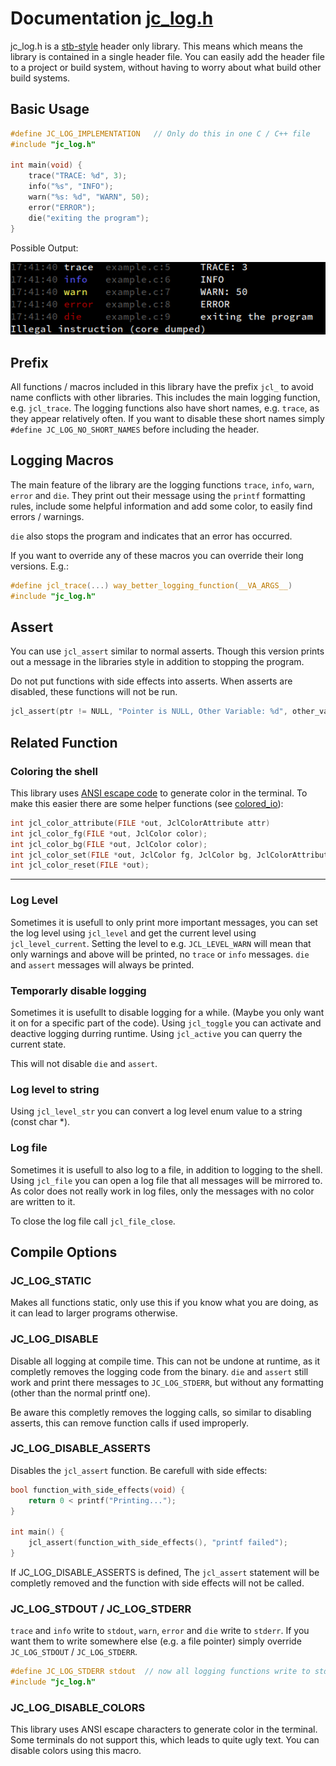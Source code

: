 # Documentation [jc_log.h](../jc_log.h)

jc_log.h is a
[stb-style](https://github.com/nothings/stb/blob/master/docs/stb_howto.txt)
header only library.
This means which means the library is contained in a single header file.
You can easily add the header file to a project or build system,
without having to worry about what build other build systems.

## Basic Usage
```C
#define JC_LOG_IMPLEMENTATION   // Only do this in one C / C++ file
#include "jc_log.h"

int main(void) {
    trace("TRACE: %d", 3);
    info("%s", "INFO");
    warn("%s: %d", "WARN", 50);
    error("ERROR");
    die("exiting the program");
}
```


Possible Output:

![jc_log_basic_usage.png](https://github.com/Jonas-205/jlibc/blob/main/docs/jc_log_basic_usage.png)

## Prefix
All functions / macros included in this library have the prefix `jcl_`
to avoid name conflicts with other libraries.
This includes the main logging function, e.g. `jcl_trace`.
The logging functions also have short names, e.g. `trace`,
as they appear relatively often. If you want to disable these short names
simply `#define JC_LOG_NO_SHORT_NAMES` before including the header.

## Logging Macros
The main feature of the library are the logging functions
`trace`, `info`, `warn`, `error` and `die`.
They print out their message using the `printf` formatting rules, include
some helpful information and add some color, to easily find errors / warnings.

`die` also stops the program and indicates that an error has occurred.

If you want to override any of these macros you can override their long versions.
E.g.:
```C
#define jcl_trace(...) way_better_logging_function(__VA_ARGS__)
#include "jc_log.h"
```

## Assert
You can use `jcl_assert` similar to normal asserts.
Though this version prints out a message in the libraries style
in addition to stopping the program.

Do not put functions with side effects into asserts.
When asserts are disabled, these functions will not be run.

```C
jcl_assert(ptr != NULL, "Pointer is NULL, Other Variable: %d", other_variable);
```

## Related Function
### Coloring the shell
This library uses [ANSI escape code](https://en.wikipedia.org/wiki/ANSI_escape_code)
to generate color in the terminal. To make this easier there are some
helper functions (see [colored_io](https://github.com/Jonas-205/jlibc/blob/main/examples/log/colored_io.c)):

```C
int jcl_color_attribute(FILE *out, JclColorAttribute attr)
int jcl_color_fg(FILE *out, JclColor color);
int jcl_color_bg(FILE *out, JclColor color);
int jcl_color_set(FILE *out, JclColor fg, JclColor bg, JclColorAttribute attr);
int jcl_color_reset(FILE *out);
```

---

### Log Level
Sometimes it is usefull to only print more important messages,
you can set the log level using `jcl_level` and get the current
level using `jcl_level_current`.
Setting the level to e.g. `JCL_LEVEL_WARN`
will mean that only warnings and above will be printed, no `trace` or `info` messages.
`die` and `assert` messages will always be printed.

### Temporarly disable logging
Sometimes it is usefullt to disable logging for a while.
(Maybe you only want it on for a specific part of the code).
Using `jcl_toggle` you can activate and deactive logging durring runtime.
Using `jcl_active` you can querry the current state.

This will not disable `die` and `assert`.

### Log level to string
Using `jcl_level_str` you can convert a log level enum value to a string (const char *).

### Log file
Sometimes it is usefull to also log to a file, in addition to logging to the shell.
Using `jcl_file` you can open a log file that all messages will be mirrored to.
As color does not really work in log files, only the messages with no color
are written to it.

To close the log file call `jcl_file_close`.

## Compile Options
### JC_LOG_STATIC
Makes all functions static, only use this if you know what you are doing, as it can lead to larger programs otherwise.

### JC_LOG_DISABLE
Disable all logging at compile time. This can not be undone at runtime,
as it completly removes the logging code from the binary.
`die` and `assert` still work and print there messages to `JC_LOG_STDERR`,
but without any formatting (other than the normal printf one).

Be aware this completly removes the logging calls, so similar to disabling asserts,
this can remove function calls if used improperly.

### JC_LOG_DISABLE_ASSERTS
Disables the `jcl_assert` function. Be carefull with side effects:
```C
bool function_with_side_effects(void) {
    return 0 < printf("Printing...");
}

int main() {
    jcl_assert(function_with_side_effects(), "printf failed");
}
```
If JC_LOG_DISABLE_ASSERTS is defined,
The `jcl_assert` statement will be completly removed and
the function with side effects will not be called.

### JC_LOG_STDOUT / JC_LOG_STDERR
`trace` and `info` write to `stdout`, `warn`, `error` and `die` write to `stderr`.
If you want them to write somewhere else (e.g. a file pointer) simply override `JC_LOG_STDOUT` / `JC_LOG_STDERR`.
```C
#define JC_LOG_STDERR stdout  // now all logging functions write to stdout
#include "jc_log.h"
```

### JC_LOG_DISABLE_COLORS
This library uses ANSI escape characters to generate color in the terminal.
Some terminals do not support this, which leads to quite ugly text.
You can disable colors using this macro.
